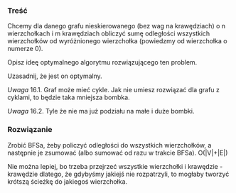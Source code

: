 ### Treść
Chcemy dla danego grafu nieskierowanego (bez wag na krawędziach) 
o n wierzchołkach i m krawędziach obliczyć sumę odległości wszystkich wierzchołków 
od wyróżnionego wierzchołka (powiedzmy od wierzchołka o numerze 0). 

Opisz ideę optymalnego algorytmu rozwiązującego ten problem. 

Uzasadnij, że jest on optymalny.

*Uwaga* 16.1. Graf może mieć cykle. Jak nie umiesz rozwiązać dla grafu z cyklami, to będzie taka mniejsza
bombka.

*Uwaga* 16.2. Tyle że nie ma już podziału na małe i duże bombki.

### Rozwiązanie
Zrobić BFSa, żeby policzyć odległości do wszystkich wierzchołków, 
a następnie je zsumować (albo sumować od razu w trakcie BFSa). O(|V|+|E|)

Nie można lepiej, bo trzeba przejrzeć wszystkie wierzchołki i krawędzie - krawędzie dlatego, że gdybyśmy
jakiejś nie rozpatrzyli, to mogłaby tworzyć krótszą ścieżkę do jakiegoś wierzchołka.
